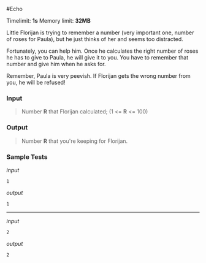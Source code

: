 #Echo

Timelimit: **1s** Memory limit: **32MB**

Little Florijan is trying to remember a number (very important one, number of roses for Paula), but he just thinks of her and seems too distracted.

Fortunately, you can help him. Once he calculates the right number of roses he has to give to Paula, he will give it to you. You have to remember that number and give him when he asks for.

Remember, Paula is very peevish. If Florijan gets the wrong number from you, he will be refused!

### Input
> Number **R** that Florijan calculated; (1 <= **R** <= 100)

### Output
> Number **R** that you're keeping for Florijan.

### Sample Tests
_input_
```
1
```

_output_
```
1
```

---


_input_
```
2
```

_output_
```
2
```